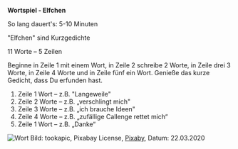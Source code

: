**Wortspiel - Elfchen**

So lang dauert's: 5-10 Minuten

"Elfchen" sind Kurzgedichte

11 Worte – 5 Zeilen

Beginne in Zeile 1 mit einem Wort, in Zeile 2 schreibe 2 Worte, in Zeile drei 3 Worte, in Zeile 4 Worte und in Zeile fünf ein Wort.
Genieße das kurze Gedicht, dass Du erfunden hast.

1. Zeile 1 Wort –  z.B.	"Langeweile"
2. Zeile 2 Worte – z.B. „verschlingt mich"
3. Zeile 3 Worte – z.B. „ich brauche Ideen"
4. Zeile 4 Worte – z.B. „zufällige Callenge rettet mich“
5. Zeile 1 Wort –  z.B. „Danke“

![Wort](https://cdn.pixabay.com/photo/2015/09/09/20/50/writing-933262_1280.jpg)
Bild: tookapic, Pixabay License, [Pixaby](https://pixabay.com/de/photos/schreiben-notizen-stift-hand-933262/), Datum: 22.03.2020
